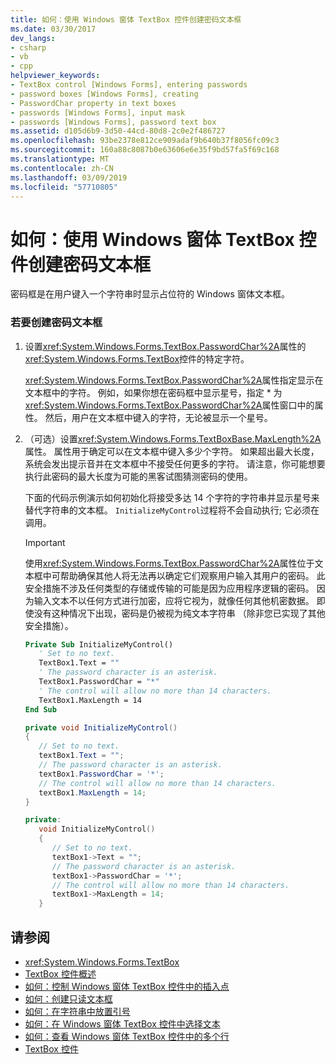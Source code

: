 ```yaml
---
title: 如何：使用 Windows 窗体 TextBox 控件创建密码文本框
ms.date: 03/30/2017
dev_langs:
- csharp
- vb
- cpp
helpviewer_keywords:
- TextBox control [Windows Forms], entering passwords
- password boxes [Windows Forms], creating
- PasswordChar property in text boxes
- passwords [Windows Forms], input mask
- passwords [Windows Forms], password text box
ms.assetid: d105d6b9-3d50-44cd-80d8-2c0e2f486727
ms.openlocfilehash: 93be2378e812ce909adaf9b640b37f8056fc09c3
ms.sourcegitcommit: 160a88c8087b0e63606e6e35f9bd57fa5f69c168
ms.translationtype: MT
ms.contentlocale: zh-CN
ms.lasthandoff: 03/09/2019
ms.locfileid: "57710805"
---
```

# <a name="how-to-create-a-password-text-box-with-the-windows-forms-textbox-control"></a>如何：使用 Windows 窗体 TextBox 控件创建密码文本框
密码框是在用户键入一个字符串时显示占位符的 Windows 窗体文本框。  
  
### <a name="to-create-a-password-text-box"></a>若要创建密码文本框  
  
1.  设置<xref:System.Windows.Forms.TextBox.PasswordChar%2A>属性的<xref:System.Windows.Forms.TextBox>控件的特定字符。  
  
     <xref:System.Windows.Forms.TextBox.PasswordChar%2A>属性指定显示在文本框中的字符。 例如，如果你想在密码框中显示星号，指定 * 为<xref:System.Windows.Forms.TextBox.PasswordChar%2A>属性窗口中的属性。 然后，用户在文本框中键入的字符，无论被显示一个星号。  
  
2.  （可选）设置<xref:System.Windows.Forms.TextBoxBase.MaxLength%2A>属性。 属性用于确定可以在文本框中键入多少个字符。 如果超出最大长度，系统会发出提示音并在文本框中不接受任何更多的字符。 请注意，你可能想要执行此密码的最大长度为可能的黑客试图猜测密码的使用。  
  
     下面的代码示例演示如何初始化将接受多达 14 个字符的字符串并显示星号来替代字符串的文本框。 `InitializeMyControl`过程将不会自动执行; 它必须在调用。  
  
    > [!IMPORTANT]
    >  使用<xref:System.Windows.Forms.TextBox.PasswordChar%2A>属性位于文本框中可帮助确保其他人将无法再以确定它们观察用户输入其用户的密码。 此安全措施不涉及任何类型的存储或传输的可能是因为应用程序逻辑的密码。 因为输入文本不以任何方式进行加密，应将它视为，就像任何其他机密数据。 即使没有这种情况下出现，密码是仍被视为纯文本字符串 （除非您已实现了其他安全措施）。  
  
    ```vb  
    Private Sub InitializeMyControl()  
       ' Set to no text.  
       TextBox1.Text = ""  
       ' The password character is an asterisk.  
       TextBox1.PasswordChar = "*"  
       ' The control will allow no more than 14 characters.  
       TextBox1.MaxLength = 14  
    End Sub  
    ```  
  
    ```csharp  
    private void InitializeMyControl()  
    {  
       // Set to no text.  
       textBox1.Text = "";  
       // The password character is an asterisk.  
       textBox1.PasswordChar = '*';  
       // The control will allow no more than 14 characters.  
       textBox1.MaxLength = 14;  
    }  
    ```  
  
    ```cpp  
    private:  
       void InitializeMyControl()  
       {  
          // Set to no text.  
          textBox1->Text = "";  
          // The password character is an asterisk.  
          textBox1->PasswordChar = '*';  
          // The control will allow no more than 14 characters.  
          textBox1->MaxLength = 14;  
       }  
    ```  
  
## <a name="see-also"></a>请参阅
- <xref:System.Windows.Forms.TextBox>
- [TextBox 控件概述](textbox-control-overview-windows-forms.md)
- [如何：控制 Windows 窗体 TextBox 控件中的插入点](how-to-control-the-insertion-point-in-a-windows-forms-textbox-control.md)
- [如何：创建只读文本框](how-to-create-a-read-only-text-box-windows-forms.md)
- [如何：在字符串中放置引号](how-to-put-quotation-marks-in-a-string-windows-forms.md)
- [如何：在 Windows 窗体 TextBox 控件中选择文本](how-to-select-text-in-the-windows-forms-textbox-control.md)
- [如何：查看 Windows 窗体 TextBox 控件中的多个行](how-to-view-multiple-lines-in-the-windows-forms-textbox-control.md)
- [TextBox 控件](textbox-control-windows-forms.md)
